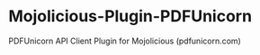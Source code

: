 Mojolicious-Plugin-PDFUnicorn
=============================

PDFUnicorn API Client Plugin for Mojolicious (pdfunicorn.com)
